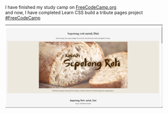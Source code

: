 I have finished my study camp on <a href="https://www.freecodecamp.org/" style>FreeCodeCamp.org</a><br>
and now, I have completed Learn CSS build a tribute pages project <a href="https://github.com/freeCodeCamp/freeCodeCamp" style>#FreeCodeCamp</a>

<a href="https://www.freecodecamp.org/learn/2022/responsive-web-design/build-a-tribute-page-project/build-a-tribute-page"><img src="gallery.png"></a>